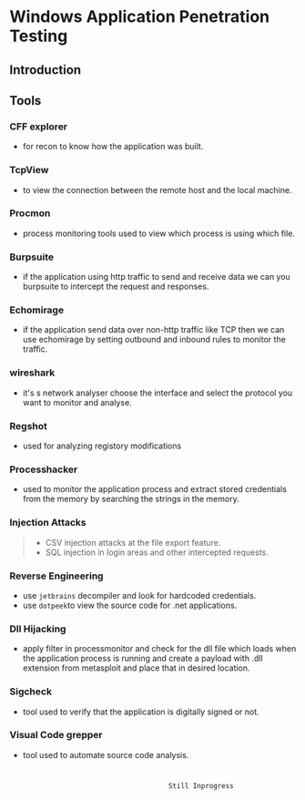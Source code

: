 # Windows Application Penetration Testing
## Introduction



## Tools 
### CFF explorer
 - for recon to know how the application was built.

### TcpView
 - to view the connection between the remote host and the local machine.

### Procmon
 - process monitoring tools used to view which process is using which file.

### Burpsuite
 - if the application using http traffic to send and receive data we can you burpsuite to intercept the request and responses.

### Echomirage
 - if the application send data over non-http traffic like TCP then we can use echomirage by setting outbound and inbound rules to monitor the traffic.

### wireshark
 - it's s network analyser choose the interface and select the protocol you want to monitor and analyse.

### Regshot
 - used for analyzing registory modifications

### Processhacker
 - used to monitor the application process and extract stored credentials from the memory by searching the strings in the memory.

### Injection Attacks
> - CSV injection attacks at the file export feature.<br>
> - SQL injection in login areas and other intercepted requests.

### Reverse Engineering
 - use `jetbrains` decompiler and look for hardcoded credentials.
 - use `dotpeek`to view the source code for .net applications.

### Dll Hijacking 
- apply filter in processmonitor and check for the dll file which loads when the application process is running and create a payload with .dll extension from metasploit and place that in desired location.

### Sigcheck
- tool used to verify that the application is digitally signed or not.

### Visual Code grepper 
- tool used to automate source code analysis.
#
                                           Still Inprogress
